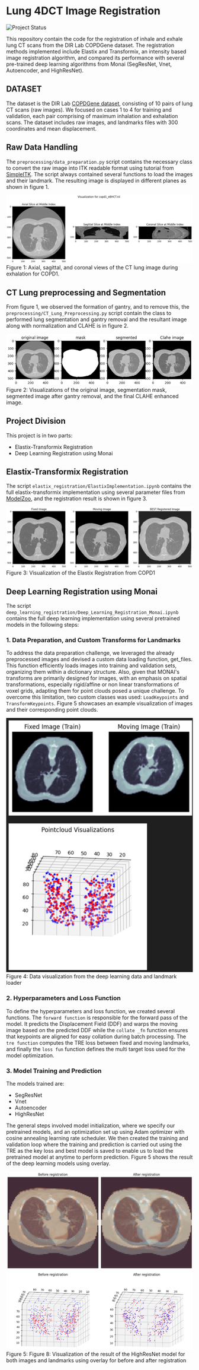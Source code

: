 # Lung 4DCT Image Registration
![Project Status](https://img.shields.io/badge/Status-Completed-brightgreen)

This repository contain the code for the registration of  inhale and exhale lung CT scans from the DIR Lab COPDGene dataset. The registration methods implemented include Elastix and Transformix, an intensity based image registration algorithm, and compared its performance with several pre-trained deep learning algorithms from Monai (SegResNet, Vnet, Autoencoder, and HighResNet).

## DATASET
The dataset is the DIR Lab [COPDGene dataset](https://med.emory.edu/departments/radiation-oncology/research-laboratories/deformable-image-registration/downloads-and-reference-data/index.html), consisting of 10 pairs of lung CT scans (raw images). We focused on cases 1 to 4 for training and validation, each pair comprising of maximum inhalation and exhalation scans. The dataset includes raw images, and landmarks files with 300 coordinates and mean displacement.


## Raw Data Handling
The `preprocessing/data_preparation.py` script contains the necessary class to convert the raw image into ITK readable format using tutorial from [SimpleITK](https://simpleitk.readthedocs.io/en/master/link_RawImageReading_docs.html). The script always contained several functions to load the images and their landmark. The resulting image is displayed in different planes as shown in figure 1. 

![Converted Raw Image](figures/first_data_vis.png "Lung_Visualization")
Figure 1: Axial, sagittal, and coronal views of the CT lung image during exhalation for COPD1.

## CT Lung preprocessing and Segmentation
From figure 1, we observed the formation of gantry, and to remove this, the `preprocessing/CT_Lung_Preprocessing.py` script contain the class to performed lung segmentation and gantry removal and the resultant image along with normalization and CLAHE is in figure 2. 

![Preprocessed Images](figures/preproced_result.png "Preprocessed_Images")
Figure 2: Visualizations of the original image, segmentation mask, segmented image after gantry removal, and the final CLAHE enhanced image.

## Project Division
This project is in two parts:
* Elastix-Transformix Registration
* Deep Learning Registration using Monai

## Elastix-Transformix Registration
The script `elastix_registration/ElastixImplementation.ipynb` contains the full elastix-transformix implementation using several parameter files from [ModelZoo](https://elastix.lumc.nl/modelzoo/), and the registration result is shown in figure 3. 

![Registration Results](figures/elastix_result.png "Registered")
Figure 3: Visualization of the Elastix Registration from COPD1

## Deep Learning Registration using Monai
The script `deep_learning_registration/Deep_Learning_Registration_Monai.ipynb` contains the full deep learning implementation using several pretrained models in the following steps:

### 1. Data Preparation, and Custom Transforms for Landmarks
To address the data preparation challenge, we leveraged the already preprocessed images and devised a custom data loading function, get_files. This function efficiently loads images into training and validation sets, organizing them within a dictionary structure. Also, given that MONAI's transforms are primarily designed for images, with an emphasis on spatial transformations, especially rigid/affine or non linear transformations of voxel grids, adapting them for point clouds posed a unique challenge. To overcome this limitation, two custom classes was used: `LoadKeypoints` and `TransformKeypoints`. Figure 5 showcases an example visualization of images and their corresponding point clouds.

![Deep Visualization](figures/dl_data_vis.png "Visualization")
Figure 4: Data visualization from the deep learning data and landmark loader

### 2. Hyperparameters and Loss Function 
To define the hyperparameters and loss function, we created several functions. The `forward function` is responsible for the forward pass of the model. It predicts the Displacement Field (DDF) and warps the moving image based on the predicted DDF while the `collate _fn` function ensures that keypoints are aligned for easy collation during batch processing. The `tre function` computes the TRE loss between fixed and moving landmarks, and finally the `loss fun` function defines the multi target loss used for the model optimization.

### 3. Model Training and Prediction
The models trained are:
* SegResNet
* Vnet
* Autoencoder
* HighResNet

The general steps involved model initialization, where we specify our pretrained models, and an optimization set up using Adam optimizer with cosine annealing learning rate scheduler. We then created the training and validation loop where the training and prediction is carried out using the TRE as the key loss and best model is saved to enable us to load the pretrained model at anytime to perform prediction. Figure 5 shows the result of the deep learning models using overlay. 

![DL Registration Results](figures/dl_reg_result.png "DL_Registered")
![DL Registration Results](figures/dl_landmark_results.png "DL_Registered")
Figure 5: Figure 8: Visualization of the result of the HighResNet model for both images and landmarks using overlay for before and after registration
